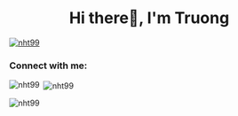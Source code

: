 <h1 align="center">Hi there👋, I'm Truong</h1>
<p align="left"> <a href="https://github.com/ryo-ma/github-profile-trophy"><img src="https://github-profile-trophy.vercel.app/?username=nht99" alt="nht99" /></a> </p>

<h3 align="left">Connect with me:</h3>
<p align="left">

</p>

<p><img align="left" src="https://github-readme-stats.vercel.app/api/top-langs?username=nht99&show_icons=true&locale=en&layout=compact" alt="nht99" /></p>

<p>&nbsp;<img align="center" src="https://github-readme-stats.vercel.app/api?username=nht99&show_icons=true&locale=en" alt="nht99" /></p>

<p><img align="center" src="https://github-readme-streak-stats.herokuapp.com/?user=nht99&" alt="nht99" /></p>

